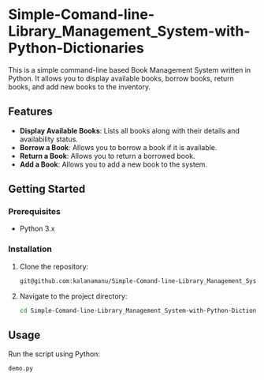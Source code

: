 # Simple-Comand-line-Library_Management_System-with-Python-Dictionaries

This is a simple command-line based Book Management System written in Python. It allows you to display available books, borrow books, return books, and add new books to the inventory.

## Features

- **Display Available Books**: Lists all books along with their details and availability status.
- **Borrow a Book**: Allows you to borrow a book if it is available.
- **Return a Book**: Allows you to return a borrowed book.
- **Add a Book**: Allows you to add a new book to the system.

## Getting Started

### Prerequisites

- Python 3.x

### Installation

1. Clone the repository:
    ```bash
    git@github.com:kalanamanu/Simple-Comand-line-Library_Management_System-with-Python-Dictionaries.git
    ```

2. Navigate to the project directory:
    ```bash
    cd Simple-Comand-line-Library_Management_System-with-Python-Dictionaries
    ```

## Usage

Run the script using Python:
```bash
demo.py
